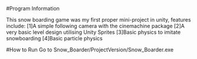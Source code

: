 #Program Information

This snow boarding game was my first proper mini-project in unity, features include:
    [1]A simple following camera with the cinemachine package
    [2]A very basic level design utilising Unity Sprites
    [3]Basic physics to imitate snowboarding
    [4]Basic particle physics

#How to Run
    Go to Snow_Boarder/ProjectVersion/Snow_Boarder.exe